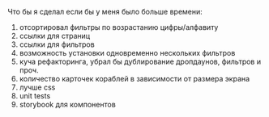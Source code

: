 Что бы я сделал если бы у меня было больше времени:
1) отсортировал фильтры по возрастанию цифры/алфавиту
2) ссылки для страниц
3) ссылки для фильтров
4) возможность установки одновременно нескольких фильтров
5) куча рефакторинга, убрал бы дублирование дропдаунов, фильтров и проч.
6) количество карточек кораблей в зависимости от размера экрана
7) лучше css
8) unit tests
9) storybook для компонентов